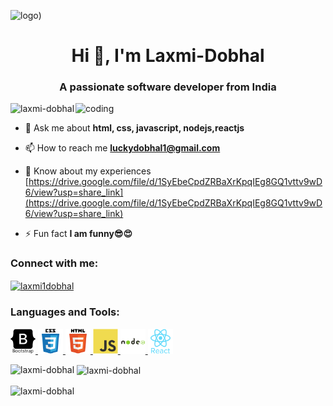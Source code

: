 ![logo](https://user-images.githubusercontent.com/102967888/228043853-fac55faa-bcbb-4f29-ae18-bb2c41bbe713.png))
<h1 align="center">Hi 👋, I'm Laxmi-Dobhal</h1>
<h3 align="center">A passionate software developer from India</h3>
<img align="right" alt="coding" width="400" src="https://steamuserimages-a.akamaihd.net/ugc/1631947648964785474/81CBA15178466DD47195A239232202E78987B714/?imw=637&imh=358&ima=fit&impolicy=Letterbox&imcolor=%23000000&letterbox=true">

<p align="left"> <img src="https://komarev.com/ghpvc/?username=laxmi-dobhal&label=Profile%20views&color=0e75b6&style=flat" alt="laxmi-dobhal" /> </p>

- 💬 Ask me about **html, css, javascript, nodejs,reactjs**

- 📫 How to reach me **luckydobhal1@gmail.com**

- 📄 Know about my experiences [https://drive.google.com/file/d/1SyEbeCpdZRBaXrKpqIEg8GQ1vttv9wD6/view?usp=share_link](https://drive.google.com/file/d/1SyEbeCpdZRBaXrKpqIEg8GQ1vttv9wD6/view?usp=share_link)

- ⚡ Fun fact **I am funny😎😍**

<h3 align="left">Connect with me:</h3>
<p align="left">
<a href="https://www.leetcode.com/laxmi1dobhal" target="blank"><img align="center" src="https://raw.githubusercontent.com/rahuldkjain/github-profile-readme-generator/master/src/images/icons/Social/leet-code.svg" alt="laxmi1dobhal" height="30" width="40" /></a>
</p>

<h3 align="left">Languages and Tools:</h3>
<p align="left"> <a href="https://getbootstrap.com" target="_blank" rel="noreferrer"> <img src="https://raw.githubusercontent.com/devicons/devicon/master/icons/bootstrap/bootstrap-plain-wordmark.svg" alt="bootstrap" width="40" height="40"/> </a> <a href="https://www.w3schools.com/css/" target="_blank" rel="noreferrer"> <img src="https://raw.githubusercontent.com/devicons/devicon/master/icons/css3/css3-original-wordmark.svg" alt="css3" width="40" height="40"/> </a> <a href="https://www.w3.org/html/" target="_blank" rel="noreferrer"> <img src="https://raw.githubusercontent.com/devicons/devicon/master/icons/html5/html5-original-wordmark.svg" alt="html5" width="40" height="40"/> </a> <a href="https://developer.mozilla.org/en-US/docs/Web/JavaScript" target="_blank" rel="noreferrer"> <img src="https://raw.githubusercontent.com/devicons/devicon/master/icons/javascript/javascript-original.svg" alt="javascript" width="40" height="40"/> </a> <a href="https://nodejs.org" target="_blank" rel="noreferrer"> <img src="https://raw.githubusercontent.com/devicons/devicon/master/icons/nodejs/nodejs-original-wordmark.svg" alt="nodejs" width="40" height="40"/> </a> <a href="https://reactjs.org/" target="_blank" rel="noreferrer"> <img src="https://raw.githubusercontent.com/devicons/devicon/master/icons/react/react-original-wordmark.svg" alt="react" width="40" height="40"/> </a> </p>

<p><img align="left" src="https://github-readme-stats.vercel.app/api/top-langs?username=laxmi-dobhal&show_icons=true&locale=en&layout=compact" alt="laxmi-dobhal" /></p>

<p>&nbsp;<img align="center" src="https://github-readme-stats.vercel.app/api?username=laxmi-dobhal&show_icons=true&locale=en" alt="laxmi-dobhal" /></p>

<p><img align="center" src="https://github-readme-streak-stats.herokuapp.com/?user=laxmi-dobhal&" alt="laxmi-dobhal" /></p>
